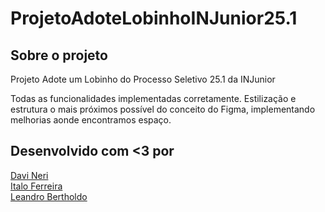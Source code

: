 # ProjetoAdoteLobinhoINJunior25.1

## Sobre o projeto
Projeto Adote um Lobinho do Processo Seletivo 25.1 da INJunior  
  
Todas as funcionalidades implementadas corretamente. Estilização e estrutura o mais próximos possível do conceito do Figma, implementando melhorias aonde encontramos espaço.


## Desenvolvido com <3 por
[Davi Neri](https://github.com/daviwneri)<br>
[Italo Ferreira](https://github.com/Rarkunho)<br>
[Leandro Bertholdo](https://github.com/berthrage) 


